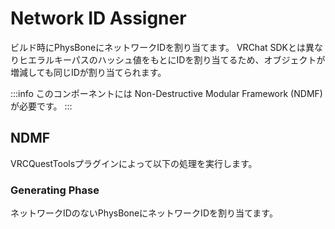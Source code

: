 # Network ID Assigner

ビルド時にPhysBoneにネットワークIDを割り当てます。
VRChat SDKとは異なりヒエラルキーパスのハッシュ値をもとにIDを割り当てるため、オブジェクトが増減しても同じIDが割り当てられます。

:::info
このコンポーネントには Non-Destructive Modular Framework (NDMF) が必要です。
:::

## NDMF

VRCQuestToolsプラグインによって以下の処理を実行します。

### Generating Phase

ネットワークIDのないPhysBoneにネットワークIDを割り当てます。
